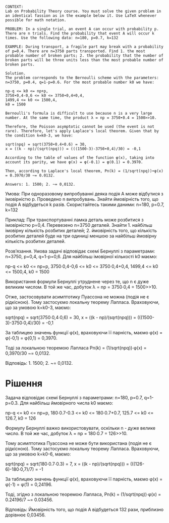 ```
CONTEXT:
Lab on Probability Theory course. You must solve the given problem in an identical fassion as in the example below it. Use LaTeX whenever possible for math notation.

PROBLEM: In a single trial, an event A can occur with probability p. There are n trials. Find the probability that event A will occur k times. Use the following data: n=180, p=0.7, k=132

EXAMPLE: During transport, a fragile part may break with a probability of p=0.4. There are n=3750 parts transported. Find 1. the most probable number of broken parts; 2. the probability that the number of broken parts will be three units less than the most probable number of broken parts.

Solution.
The problem corresponds to the Bernoulli scheme with the parameters: n=3750, p=0.4, q=1-p=0.6. For the most probable number k0 we have:

np-q <= k0 <= np+p,
3750∙0,4-0,6 <= k0 <= 3750∙0,4+0,4,
1499,4 <= k0 <= 1500,4,
k0 = 1500

Bernoulli's formula is difficult to use because n is a very large number. At the same time, the product λ = np = 3750∙0.4 = 1500>>10.

Therefore, the Poisson asymptotic cannot be used (the event is not rare). Therefore, let's apply Laplace's local theorem. Given that by the condition k=k0-3, we have:

sqrt(npq) = sqrt(3750∙0.4∙0.6) = 30,
x = ((k - np)/(sqrt(npq))) = (((1500-3)-3750∙0,4)/30) = -0,1

According to the table of values of the function φ(x), taking into account its parity, we have φ(x) = φ(-0.1) = φ(0.1) = 0.3970.

Then, according to Laplace's local theorem, Pn(k) = (1/sqrt(npq))∙φ(x) = 0.3970/30 ~= 0.0132.

Answers: 1. 1500; 2. ~= 0,0132.
```

Умова:
При одноразовому випробуванні деяка подія A може відбутися з імовірністю p. Проведено n випробувань. Знайти ймовірність того, що подія A відбудеться k разів. Скористайтесь такими даними: n=180, p=0.7, k=132

Приклад:
При транспортуванні ламка деталь може розбитися з імовірністю p=0,4. Перевезено n=3750 деталей. Знайти 1. найбільш імовірну кількість розбитих деталей; 2. ймовірність того, що кількість розбитих деталей буде на три одиниці меншою за найбільш ймовірну кількість розбитих деталей.

Розв’язання.
Умова задачі відповідає схемі Бернуллі з параметрами: n=3750, p=0,4, q=1-p=0,6. Для найбільш імовірної кількості k0 маємо:

np-q <= k0 <= np+p,
3750∙0,4-0,6 <= k0 <= 3750∙0,4+0,4,
1499,4 <= k0 <= 1500,4,
k0 = 1500

Використання формули Бернуллі утруднене через те, що n є дуже великим числом. В той же час, добуток λ = np = 3750∙0,4 = 1500>>10.

Отже, застосовувати асимптотику Пуассона не можна (подія не є рідкісною). Тому застосуємо локальну теорему Лапласа. Враховуючи, що за умовою k=k0-3, маємо:

sqrt(npq) = sqrt(3750∙0,4∙0,6) = 30,
x = ((k - np)/(sqrt(npq))) = (((1500-3)-3750∙0,4)/30) = -0,1

За таблицею значень функції φ(x), враховуючи її парність, маємо φ(x) = φ(-0,1) = φ(0,1) = 0,3970.

Тоді за локальною теоремою Лапласа Pn(k) = (1/sqrt(npq))∙φ(x) = 0,3970/30 ~= 0,0132.

Відповідь: 1. 1500; 2. ~= 0,0132.

# Рішення

Задача відповідає схемі Бернуллі з параметрами: n=180, p=0.7, q=1-p=0.3. Для найбільш ймовірного числа k0 маємо:

np-q <= k0 <= np+p,
180∙0.7-0.3 <= k0 <= 180∙0.7+0.7,
125.7 <= k0 <= 126.7,
k0 = 126

Формулу Бернуллі важко використовувати, оскільки n - дуже велике число. В той же час, добуток λ = np = 180∙0.7 = 126>>10.

Тому асимптотика Пуассона не може бути використана (подія не є рідкісною). Тому застосуємо локальну теорему Лапласа. Враховуючи, що за умовою k=k0-6, маємо:

sqrt(npq) = sqrt(180∙0.7∙0.3) = 7,
x = ((k - np)/(sqrt(npq))) = (((126-6)-180∙0,7)/7) = -1

За таблицею значень функції φ(x), враховуючи її парність, маємо φ(x) = φ(-1) = φ(1) = 0,24196.

Тоді, згідно з локальною теоремою Лапласа, Pn(k) = (1/sqrt(npq))∙φ(x) = 0.24196/7 ~= 0.03456.

Відповідь: Ймовірність того, що подія A відбудеться 132 рази, приблизно дорівнює 0,03456.

